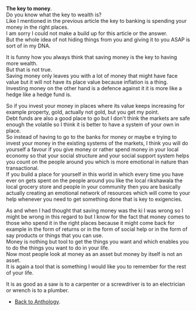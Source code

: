 **The key to money**.  
Do you know what the key to wealth is?  
Like I mentioned in the previous article the key to banking is spending your money in the right places.  
I am sorry I could not make a build up for this article or the answer.  
But the whole idea of not hiding things from you and giving it to you ASAP is sort of in my DNA.  

It is funny how you always think that saving money is the key to having more wealth.  
But that is not true.  
Saving money only leaves you with a lot of money that might have face value but it will not have its place value because inflation is a thing.  
Investing money on the other hand is a defence against it it is more like a hedge like a hedge fund is.  

So if you invest your money in places where its value keeps increasing for example property, gold, actually not gold, but you get my point.  
Debt funds are also a good place to go but I don't think the markets are safe enough the volatile so I think it is better to have a system of your own in place.  
So instead of having to go to the banks for money or maybe e trying to invest your money in the existing systems of the markets, I think you will do yourself a favour if you give money or rather spend money in your local economy so that your social structure and your social support system helps you count on the people around you which is more emotional in nature than transactional.  
If you build a place for yourself in this world in which every time you have ever on gets spent on the people around you like the local rikshawala the local grocery store and people in your community then you are basically actually creating an emotional network of resources which will come to your help whenever you need to get something done that is key to exigencies.  

As and when I had thought that saving money was the ki I was wrong so I might be wrong in this regard to but I know for the fact that money comes to those who spend it in the right places because it might come back for example in the form of returns or in the form of social help or in the form of say products or things that you can use.  
Money is nothing but tool to get the things you want and which enables you to do the things you want to do in your life.  
Now most people look at money as an asset but money by itself is not an asset.  
It is again a tool that is something I would like you to remember for the rest of your life.  

It is as good as a saw is to a carpenter or a screwdriver is to an electrician or wrench is to a plumber.  

- <a href="https://kushalsamant.github.io/anthology.html">Back to Anthology</a>.  